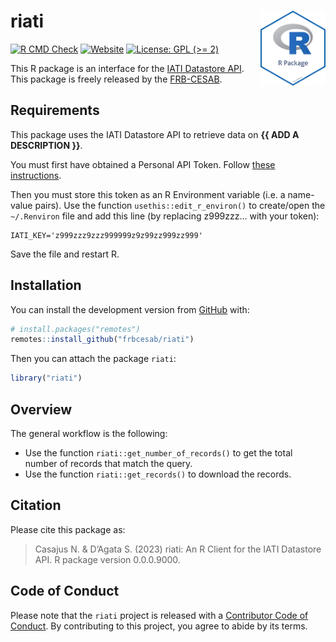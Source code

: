 
<!-- README.md is generated from README.Rmd. Please edit that file -->

# riati <img src="man/figures/package-sticker.png" align="right" style="float:right; height:120px;"/>

<!-- badges: start -->

[![R CMD
Check](https://github.com/frbcesab/riati/actions/workflows/R-CMD-check.yaml/badge.svg)](https://github.com/frbcesab/riati/actions/workflows/R-CMD-check.yaml)
[![Website](https://github.com/frbcesab/riati/actions/workflows/pkgdown.yaml/badge.svg)](https://github.com/frbcesab/riati/actions/workflows/pkgdown.yaml)
[![License: GPL (\>=
2)](https://img.shields.io/badge/License-GPL%20%28%3E%3D%202%29-blue.svg)](https://choosealicense.com/licenses/gpl-2.0/)
<!-- badges: end -->

This R package is an interface for the [IATI Datastore
API](https://iatistandard.org/en/iati-tools-and-resources/iati-datastore/).
This package is freely released by the
[FRB-CESAB](https://www.fondationbiodiversite.fr/en/about-the-foundation/le-cesab/).

## Requirements

This package uses the IATI Datastore API to retrieve data on **{{ ADD A
DESCRIPTION }}**.

You must first have obtained a Personal API Token. Follow [these
instructions](https://iatistandard.org/en/iati-tools-and-resources/api-gateway/).

Then you must store this token as an R Environment variable (i.e. a
name-value pairs). Use the function `usethis::edit_r_environ()` to
create/open the `~/.Renviron` file and add this line (by replacing
z999zzz… with your token):

    IATI_KEY='z999zzz9zzz999999z9z99zz999zz999'

Save the file and restart R.

## Installation

You can install the development version from
[GitHub](https://github.com/) with:

``` r
# install.packages("remotes")
remotes::install_github("frbcesab/riati")
```

Then you can attach the package `riati`:

``` r
library("riati")
```

## Overview

The general workflow is the following:

- Use the function `riati::get_number_of_records()` to get the total
  number of records that match the query.
- Use the function `riati::get_records()` to download the records.

## Citation

Please cite this package as:

> Casajus N. & D’Agata S. (2023) riati: An R Client for the IATI
> Datastore API. R package version 0.0.0.9000.

## Code of Conduct

Please note that the `riati` project is released with a [Contributor
Code of
Conduct](https://contributor-covenant.org/version/2/0/CODE_OF_CONDUCT.html).
By contributing to this project, you agree to abide by its terms.
